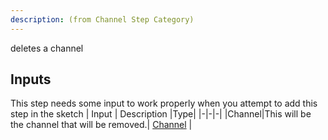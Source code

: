 ```yaml
---
description: (from Channel Step Category)
---
```

deletes a channel

## Inputs
This step needs some input to work properly when you attempt to add this step in the sketch
| Input      | Description |Type|
|-|-|-|
|Channel|This will be the channel that will be removed.| [ Channel](../inputs/channel.md) |
